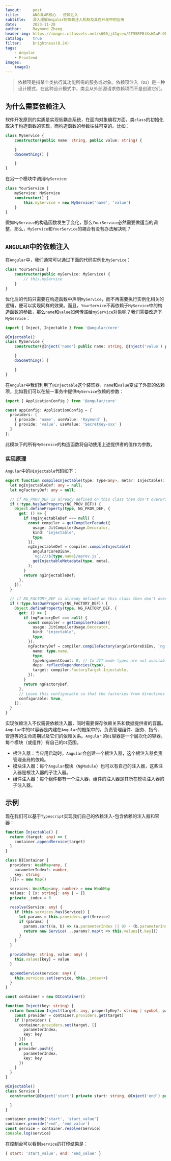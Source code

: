 ```yaml
---
layout:     post
title:      ANGULAR核心 - 依赖注入
subtitle:   深入理解Angular的依赖注入机制及其在开发中的应用
date:       2023-11-28
author:     Raymond Zhang
header-img: https://images.ctfassets.net/s600jj41gsex/2T9SRFBlKsWAuFrOFm2YQR/1a4843866b0cf3642e355e17a332e03a/toptal-blog-image-1518187252525-03f6db7b1c131066061024c236c7e3ff-1024x536.png?w=1024&h=536&q=50&fm=webp&fit=scale
catalog:    true
filter:     brightness(0.24)
tags:
    - Angular
    - Frontend
images:
    image1: 
---
```


> 依赖项是指某个类执行其功能所需的服务或对象。依赖项注入（`DI`）是一种设计模式，在这种设计模式中，类会从外部源请求依赖项而不是创建它们。

## 为什么需要依赖注入
软件开发原则的实质是实现低耦合系统，在面向对象编程方面，类`class`的初始化取决于构造函数的实现，而构造函数的参数往往可变的。比如：

```typescript
class MyService {
    constructor(public name: string, public value: string) {

    }
    doSomething() {

    }
}
```

在另一个模块中调用`MyService`:

```typescript
class YourService {
    myService: MyService
    constructor() {
        this.myService = new MyService('name', 'value')
    }
}
```

假如`MyService`的构造函数发生了变化，那么`YourService`必然需要做适当的调整，那么，`MyService`和`YourService`的耦合有没有办法解决呢？
## `ANGULAR`中的依赖注入
在`Angular`中，我们通常可以通过下面的代码实例化`MyService`：

```typescript
class YourService {
    constructor(public myService: MyService) {
        // this.myService
    }
}
```

优化后的代码只需要在构造函数中声明`MyService`，而不再需要执行实例化相关的逻辑，便可以实现同样的效果。而且，`YourService`不再依赖于`MyService`中的构造函数的参数，那么`name`和`value`如何传递给`myService`对象呢？我们需要改造下`MyService`：

```typescript
import { Inject, Injectable } from '@angular/core'

@Injectable()
class MyService {
    constructor(@Inject('name') public name: string, @Inject('value') public value: string) {

    }
    doSomething() {

    }
}
```

在`Angular`中我们利用了`@Injectable`这个装饰器，`name`和`value`变成了外部的依赖项，比如我们可以在统一事务中提供`MyService`依赖的参数：

```typescript
import { ApplicationConfig } from '@angular/core'

const appConfig: ApplicationConfig = {
  providers: [
    { provide: 'name', useValue: 'Raymond' },
    { provide: 'value', useValue: 'SecretKey-xxx' }
  ]
};
```

此模块下的所有`MyService`的构造函数将自动使用上述提供者的值作为参数。

### 实现原理
`Angular`中的`@Injectable`代码如下：
```typescript
export function compileInjectable(type: Type<any>, meta?: Injectable): void {
  let ngInjectableDef: any = null;
  let ngFactoryDef: any = null;

  // if NG_PROV_DEF is already defined on this class then don't overwrite it
  if (!type.hasOwnProperty(NG_PROV_DEF)) {
    Object.defineProperty(type, NG_PROV_DEF, {
      get: () => {
        if (ngInjectableDef === null) {
          const compiler = getCompilerFacade({
            usage: JitCompilerUsage.Decorator,
            kind: 'injectable',
            type,
          });
          ngInjectableDef = compiler.compileInjectable(
            angularCoreDiEnv,
            `ng:///${type.name}/ɵprov.js`,
            getInjectableMetadata(type, meta),
          );
        }
        return ngInjectableDef;
      },
    });
  }

  // if NG_FACTORY_DEF is already defined on this class then don't overwrite it
  if (!type.hasOwnProperty(NG_FACTORY_DEF)) {
    Object.defineProperty(type, NG_FACTORY_DEF, {
      get: () => {
        if (ngFactoryDef === null) {
          const compiler = getCompilerFacade({
            usage: JitCompilerUsage.Decorator,
            kind: 'injectable',
            type,
          });
          ngFactoryDef = compiler.compileFactory(angularCoreDiEnv, `ng:///${type.name}/ɵfac.js`, {
            name: type.name,
            type,
            typeArgumentCount: 0, // In JIT mode types are not available nor used.
            deps: reflectDependencies(type),
            target: compiler.FactoryTarget.Injectable,
          });
        }
        return ngFactoryDef;
      },
      // Leave this configurable so that the factories from directives or pipes can take precedence.
      configurable: true,
    });
  }
}
```
实现依赖注入不仅需要依赖注入器，同时需要保存依赖关系和数据提供者的容器。`Angular`中的`DI`容器是内建在`Angular`的框架中的，负责管理组件、服务、指令、管道等的生命周期以及它们的依赖关系。`Angular` 的`DI`容器是一个层次化的容器，每个模块（或组件）有自己的`DI`范围。
- 根注入器：当应用启动时，`Angular`会创建一个根注入器，这个根注入器负责管理全局的依赖。
- 模块注入器：每个`Angular`模块（`NgModule`）也可以有自己的注入器，这些注入器是根注入器的子注入器。
- 组件注入器：每个组件都有一个注入器，组件的注入器是其所在模块注入器的子注入器。

## 示例
现在我们可以基于`Typescript`实现我们自己的依赖注入-包含依赖的注入器和容器：
```typescript
function Injectable() {
  return (target: any) => {
    container.appendService(target)
  }
}

class DIContainer {
  providers: WeakMap<any, {
    parameterIndex?: number,
    key: string
  }[]> = new Map()

  services: WeakMap<any, number> = new WeakMap
  values: { [x: string]: any } = {}
  private _index = 0

  resolve(Service: any) {
    if (this.services.has(Service)) {
      let params = this.providers.get(Service)
      if (params) {
        params.sort((a, b) => (a.parameterIndex || 0) - (b.parameterIndex || 0)) || []
        return new Service(...params?.map(t => this.values[t.key]))
      }
    }
  }

  provide(key: string, value: any) {
    this.values[key] = value
  }

  appendService(service: any) {
    this.services.set(service, this._index++)
  }
}

const container = new DIContainer()

function Inject(key: string) {
  return function Inject(target: any, propertyKey?: string | symbol, parameterIndex?: number) {
    const provider = container.providers.get(target)
    if (!provider) {
      container.providers.set(target, [{
        parameterIndex,
        key: key
      }])
    } else {
      provider.push({
        parameterIndex,
        key: key
      })
    }
  }
}

@Injectable()
class Service {
  constructor(@Inject('start') private start: string, @Inject('end') private end: string) {

  }
}

container.provide('start', 'start_value')
container.provide('end', 'end_value')
const service = container.resolve(Service)
console.log(service)

```
在控制台可以看到`service`的打印结果是：
```javascript
{ start: 'start_value', end: 'end_value' }
```